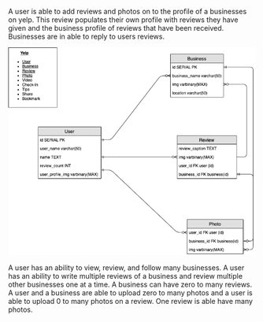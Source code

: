 A user is able to add reviews and photos on to the profile of a businesses on yelp. This review populates their own profile with reviews they have given and the business profile of reviews that have been received. Businesses are in able to reply to users reviews.

![](yelp-model.png)

A user has an ability to view, review, and follow many businesses.
A user has an ability to write multiple reviews of a business and review multiple other businesses one at a time. A business can have zero to many reviews. A user and a business are able to upload zero to many photos and a user is able to upload 0 to many photos on a review.
One review is able have many photos.
